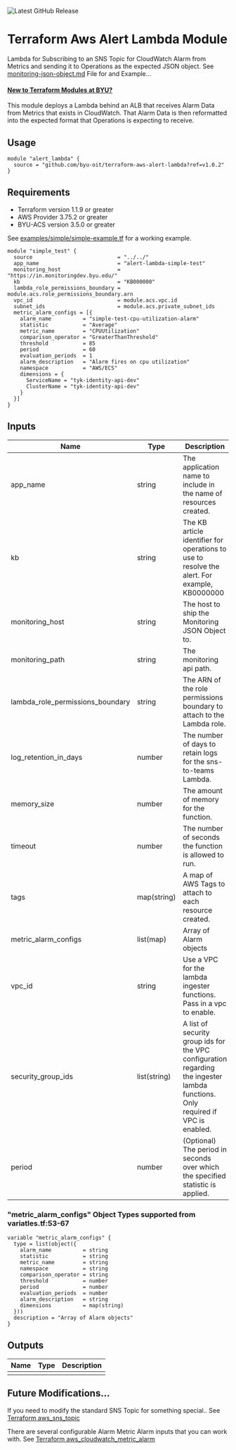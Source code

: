 ![Latest GitHub Release](https://img.shields.io/github/v/release/byu-oit/terraform-aws-alert-lambda?sort=semver)

# Terraform Aws Alert Lambda Module
Lambda for Subscribing to an SNS Topic for CloudWatch Alarm from Metrics and sending it to Operations as the expected JSON object.
See [monitoring-json-object.md](./monitoring-json-object.md) File for and Example...

#### [New to Terraform Modules at BYU?](https://devops.byu.edu/terraform/index.html)

This module deploys a Lambda behind an ALB that receives Alarm Data from Metrics that exists in CloudWatch.
That Alarm Data is then reformatted into the expected format that Operations is expecting to receive.

## Usage
```
module "alert_lambda" {
  source = "github.com/byu-oit/terraform-aws-alert-lambda?ref=v1.0.2"
}
```

## Requirements
* Terraform version 1.1.9 or greater
* AWS Provider 3.75.2 or greater
* BYU-ACS version 3.5.0 or greater


See [examples/simple/simple-example.tf](examples/simple/simple-example.tf) for a working example.
```
module "simple_test" {
  source                           = "../../"
  app_name                         = "alert-lambda-simple-test"
  monitoring_host                  = "https://in.monitoringdev.byu.edu/"
  kb                               = "KB000000"
  lambda_role_permissions_boundary = module.acs.role_permissions_boundary.arn
  vpc_id                           = module.acs.vpc.id
  subnet_ids                       = module.acs.private_subnet_ids
  metric_alarm_configs = [{
    alarm_name          = "simple-test-cpu-utilization-alarm"
    statistic           = "Average"
    metric_name         = "CPUUtilization"
    comparison_operator = "GreaterThanThreshold"
    threshold           = 85
    period              = 60
    evaluation_periods  = 1
    alarm_description   = "Alarm fires on cpu utilization"
    namespace           = "AWS/ECS"
    dimensions = {
      ServiceName = "tyk-identity-api-dev"
      ClusterName = "tyk-identity-api-dev"
    }
  }]
}
```

## Inputs
| Name                             | Type         | Description                                                                                                                      | Default                       |
|----------------------------------|--------------|----------------------------------------------------------------------------------------------------------------------------------|-------------------------------|
| app_name                         | string       | The application name to include in the name of resources created.                                                                |                               |
| kb                               | string       | The KB article identifier for operations to use to resolve the alert. For example, KB0000000                                     |                               |
| monitoring_host                  | string       | The host to ship the Monitoring JSON Object to.                                                                                  | https://in.monitoring.byu.edu |
| monitoring_path                  | string       | The monitoring api path.                                                                                                         | generic/process-event         |
| lambda_role_permissions_boundary | string       | The ARN of the role permissions boundary to attach to the Lambda role.                                                           | ""                            |
| log_retention_in_days            | number       | The number of days to retain logs for the sns-to-teams Lambda.                                                                   | 7                             |
| memory_size                      | number       | The amount of memory for the function.                                                                                           | 128                           |
| timeout                          | number       | The number of seconds the function is allowed to run.                                                                            | 30                            |
| tags                             | map(string)  | A map of AWS Tags to attach to each resource created.                                                                            | {}                            |
| metric_alarm_configs             | list(map)    | Array of Alarm objects                                                                                                           | see example in variables.tf   |
| vpc_id                           | string       | Use a VPC for the lambda ingester functions. Pass in a vpc to enable.                                                            | ""                            |
| security_group_ids               | list(string) | A list of security group ids for the VPC configuration regarding the ingester lambda functions. Only required if VPC is enabled. | []                            |
| period                           | number       | (Optional) The period in seconds over which the specified statistic is applied.                                                  |                               |

### "metric_alarm_configs" Object Types supported from variatles.tf:53-67
```
variable "metric_alarm_configs" {
  type = list(object({
    alarm_name          = string
    statistic           = string
    metric_name         = string
    namespace           = string
    comparison_operator = string
    threshold           = number
    period              = number
    evaluation_periods  = number
    alarm_description   = string
    dimensions          = map(string)
  }))
  description = "Array of Alarm objects"
}
```

## Outputs
| Name | Type | Description |
|------|------|-------------|
|      |      |             |

## Future Modifications...
If you need to modify the standard SNS Topic for something special..
See [Terraform aws_sns_topic](https://registry.terraform.io/providers/hashicorp/aws/latest/docs/resources/sns_topic)

There are several configurable Alarm Metric Alarm inputs that you can work with.
See [Terraform aws_cloudwatch_metric_alarm](https://registry.terraform.io/providers/hashicorp/aws/latest/docs/resources/cloudwatch_metric_alarm)
